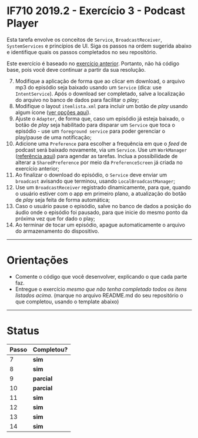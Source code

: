 ﻿# IF710 2019.2 - Exercício 3 - Podcast Player

Esta tarefa envolve os conceitos de `Service`, `BroadcastReceiver`, `SystemServices` e princípios de UI. 
Siga os passos na ordem sugerida abaixo e identifique quais os passos completados no seu repositório. 

Este exercício é baseado no [exercício anterior](https://github.com/if710/2019.2-exercicio-2-podcast). Portanto, não há código base, pois você deve continuar a partir da sua resolução. 

7. Modifique a aplicação de forma que ao clicar em download, o arquivo mp3 do episódio seja baixado usando um `Service` (dica: use `IntentService`). Após o download ser completado, salve a localização do arquivo no banco de dados para facilitar o *play*;
8. Modifique o layout `itemlista.xml` para incluir um botão de *play* usando algum ícone ([ver opções aqui](https://www.iconfinder.com/search/?q=android%20play)). 
9. Ajuste o `Adapter`, de forma que, caso um episódio já esteja baixado, o botão de *play* seja habilitado para disparar um `Service` que toca o episódio - use um `foreground service` para poder gerenciar o play/pause de uma notificação;
10. Adicione uma `Preference` para escolher a frequência em que o *feed* de podcast será baixado novamente, via um `Service`. Use um `WorkManager` ([referência aqui](https://developer.android.com/topic/libraries/architecture/workmanager)) para agendar as tarefas. Inclua a possibilidade de alterar a `SharedPreference` por meio da `PreferenceScreen` já criada no exercício anterior;
11. Ao finalizar o download do episódio, o `Service` deve enviar um `broadcast` avisando que terminou, usando `LocalBroadcastManager`;
12. Use um `BroadcastReceiver` registrado dinamicamente, para que, quando o usuário estiver com o app em primeiro plano, a atualização do botão de *play* seja feita de forma automática;
13. Caso o usuário pause o episódio, salve no banco de dados a posição do áudio onde o episódio foi pausado, para que inicie do mesmo ponto da próxima vez que for dado o play;
14. Ao terminar de tocar um episódio, apague automaticamente o arquivo do armazenamento do dispositivo. 

---

# Orientações

  - Comente o código que você desenvolver, explicando o que cada parte faz.
  - Entregue o exercício *mesmo que não tenha completado todos os itens listados acima*. (marque no arquivo README.md do seu repositório o que completou, usando o template abaixo)

----

# Status

| Passo | Completou? |
| ------ | ------ |
| 7 | **sim** |
| 8 | **sim** |
| 9 | **parcial** | (uso de Notification e ForegroundService, mas a notificação não controla o playback)
| 10 | **parcial** | (uso de PeriodicWork, mas não há sistema de preferências)
| 11 | **sim** |
| 12 | **sim** |
| 13 | **sim** |
| 14 | **sim** |
